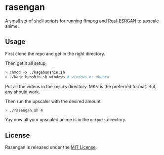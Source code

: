 # rasengan

A small set of shell scripts for running ffmpeg and [Real-ESRGAN](https://github.com/xinntao/Real-ESRGAN) to upscale anime.

## Usage

First clone the repo and get in the right directory.

Then get it all setup,

```sh
> chmod +x ./kagebunshin.sh
> ./kage_bunshin.sh windows # windows or ubuntu
```

Put all the videos in the `inputs` directory. MKV is the preferred format. But,
any should work.

Then run the upscaler with the desired amount

```sh
> ./rasengan.sh 4
```

Yay now all your upscaled anime is in the `outputs` directory.

## License

Rasengan is released under the [MIT License](https://opensource.org/licenses/MIT).
